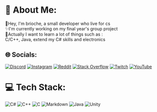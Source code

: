 # 💫 About Me:
🍻Hey, I'm brioche, a small developer who live for cs<br>✨I'm currently working on my final year's group project<br>📜Actually I want to learn a lot of things such as :<br>C/C++, Java, extend my C# skills and electronics


## 🌐 Socials:
[![Discord](https://img.shields.io/badge/Discord-%237289DA.svg?logo=discord&logoColor=white)](https://discord.gg/ZVv8qfaYTu) [![Instagram](https://img.shields.io/badge/Instagram-%23E4405F.svg?logo=Instagram&logoColor=white)](https://instagram.com/briocheshiny) [![Reddit](https://img.shields.io/badge/Reddit-%23FF4500.svg?logo=Reddit&logoColor=white)](https://reddit.com/user/BriocheShiny) [![Stack Overflow](https://img.shields.io/badge/-Stackoverflow-FE7A16?logo=stack-overflow&logoColor=white)](https://stackoverflow.com/users/22835388) [![Twitch](https://img.shields.io/badge/Twitch-%239146FF.svg?logo=Twitch&logoColor=white)](https://twitch.tv/Brioche_shiny) [![YouTube](https://img.shields.io/badge/YouTube-%23FF0000.svg?logo=YouTube&logoColor=white)](https://youtube.com/@brioche4877) 

# 💻 Tech Stack:
![C#](https://img.shields.io/badge/c%23-%23239120.svg?style=for-the-badge&logo=csharp&logoColor=white) ![C++](https://img.shields.io/badge/c++-%2300599C.svg?style=for-the-badge&logo=c%2B%2B&logoColor=white) ![C](https://img.shields.io/badge/c-%2300599C.svg?style=for-the-badge&logo=c&logoColor=white) ![Markdown](https://img.shields.io/badge/markdown-%23000000.svg?style=for-the-badge&logo=markdown&logoColor=white) ![Java](https://img.shields.io/badge/java-%23ED8B00.svg?style=for-the-badge&logo=openjdk&logoColor=white) ![Unity](https://img.shields.io/badge/unity-%23000000.svg?style=for-the-badge&logo=unity&logoColor=white)


<!-- Proudly created with GPRM ( https://gprm.itsvg.in ) -->
